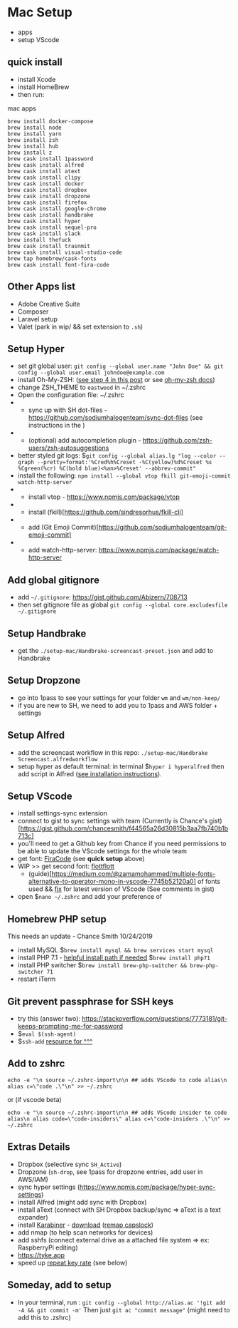 # Mac Setup

- apps
- setup VScode

## quick install

- install Xcode
- install HomeBrew
- then run:

mac apps

```shell
brew install docker-compose
brew install node
brew install yarn
brew install zsh
brew install hub
brew install z
brew cask install 1password
brew cask install alfred
brew cask install atext
brew cask install clipy
brew cask install docker
brew cask install dropbox
brew cask install dropzone
brew cask install firefox
brew cask install google-chrome
brew cask install handbrake
brew cask install hyper
brew cask install sequel-pro
brew cask install slack
brew install thefuck
brew cask install trasnmit
brew cask install visual-studio-code
brew tap homebrew/cask-fonts
brew cask install font-fira-code
```

## Other Apps list

- Adobe Creative Suite
- Composer
- Laravel setup
- Valet (park in wip/ && set extension to `.sh`)

## Setup Hyper

- set git global user: `git config --global user.name "John Doe" && git config --global user.email johndoe@example.com`
- install Oh-My-ZSH: ([see step 4 in this post](git@github.com:sodiumhalogenteam/setup-mac.git) or see [oh-my-zsh docs](https://github.com/robbyrussell/oh-my-zsh))
- change ZSH_THEME to `eastwood` in ~/.zshrc
- Open the configuration file: ~/.zshrc
- - sync up with SH dot-files - https://github.com/sodiumhalogenteam/sync-dot-files (see instructions in the )
- - (optional) add autocompletion plugin - https://github.com/zsh-users/zsh-autosuggestions
- better styled git logs: \$`git config --global alias.lg "log --color --graph --pretty=format:'%Cred%h%Creset -%C(yellow)%d%Creset %s %Cgreen(%cr) %C(bold blue)<%an>%Creset' --abbrev-commit"`
- install the following: `npm install --global vtop fkill git-emoji-commit watch-http-server`
- - install vtop - https://www.npmjs.com/package/vtop
- - install (fkill)[https://github.com/sindresorhus/fkill-cli]
- - add (Git Emoji Commit)[https://github.com/sodiumhalogenteam/git-emoji-commit]
- - add watch-http-server: https://www.npmjs.com/package/watch-http-server
    <!-- - download Z for faster folder jumping based on your terminal history: \$ `cd ~ && curl -OL https://raw.githubusercontent.com/rupa/z/master/z.sh` then [read this to setup Z in .zshrc](https://www.smashingmagazine.com/2015/07/become-command-line-power-user-oh-my-zsh-z/#using-z-to-jump-to-frecent-folders) -->

## Add global gitignore

- add `~/.gitignore`: https://gist.github.com/Abizern/708713
- then set gitignore file as global `git config --global core.excludesfile ~/.gitignore`

## Setup Handbrake

- get the `./setup-mac/Handbrake-screencast-preset.json` and add to Handbrake

## Setup Dropzone

- go into 1pass to see your settings for your folder `wm` and `wm/non-keep/`
- if you are new to SH, we need to add you to 1pass and AWS folder + settings

## Setup Alfred

- add the screencast workflow in this repo: `./setup-mac/Handbrake Screencast.alfredworkflow`
- setup hyper as default terminal: in terminal \$`hyper i hyperalfred` then add script in Alfred ([see installation instructions](https://github.com/gjuchault/hyperalfred)).

## Setup VScode

- install settings-sync extension
- connect to gist to sync settings with team (Currently is Chance's gist)[https://gist.github.com/chancesmith/f44565a26d30815b3aa7fb740b1b713c]
- you'll need to get a Github key from Chance if you need permissions to be able to update the VScode settings for the whole team
- get font: [FiraCode](https://github.com/tonsky/FiraCode) (see **quick setup** above)
- WIP >> get second font: [flottflott](http://www.1001fonts.com/flottflott-font.html)
  - (guide)[https://medium.com/@zamamohammed/multiple-fonts-alternative-to-operator-mono-in-vscode-7745b52120a0] of fonts used && [fix](https://gist.github.com/nickytonline/8086319bf5836797ee3dea802a77000d) for latest version of VScode (See comments in gist)
- open \$`nano ~/.zshrc` and add your preference of

## Homebrew PHP setup

This needs an update - Chance Smith 10/24/2019

- install MySQL
  \$`brew install mysql && brew services start mysql`
- install PHP 7.1 - [helpful install path if needed](https://medium.com/@romaninsh/install-php-7-2-xdebug-on-macos-high-sierra-with-homebrew-july-2018-d7968fe7e8b8)
  \$`brew install php71`
- install PHP switcher
  \$`brew install brew-php-switcher && brew-php-switcher 71`
- restart iTerm

## Git prevent passphrase for SSH keys

- try this (answer two): https://stackoverflow.com/questions/7773181/git-keeps-prompting-me-for-password
- \$`eval $(ssh-agent)`
- \$`ssh-add`
  [resource for ^^^](http://stackoverflow.com/questions/10032461/git-keeps-asking-me-for-my-ssh-key-passphrase)

## Add to zshrc

`echo -e "\n source ~/.zshrc-import\n\n ## adds VScode to code alias\n alias c=\"code .\"\n" >> ~/.zshrc`

or (if vscode beta)

`echo -e "\n source ~/.zshrc-import\n\n ## adds VScode insider to code alias\n alias code=\"code-insiders\" alias c=\"code-insiders .\"\n" >> ~/.zshrc`

## Extras Details

- Dropbox (selective sync `SH_Active`)
- Dropzone (`sh-drop`, see 1pass for dropzone entries, add user in AWS/IAM)
- sync hyper settings (https://www.npmjs.com/package/hyper-sync-settings)
- install Alfred (might add sync with Dropbox)
- install aText (connect with SH Dropbox backup/sync => aText is a text expander)
- install [Karabiner](https://github.com/tekezo/Karabiner-Elements) - [download](https://pqrs.org/osx/karabiner/) ([remap capslock](http://brettterpstra.com/2017/06/15/a-hyper-key-with-karabiner-elements-full-instructions/))
- add nmap (to help scan networks for devices)
- add sshfs (connect external drive as a attached file system => ex: RaspberryPi editing)
- https://tyke.app
- speed up [repeat key rate](https://apple.stackexchange.com/questions/10467/how-to-increase-keyboard-key-repeat-rate-on-os-x) (see below)

## Someday, add to setup

- In your terminal, run : `git config --global http://alias.ac '!git add -A && git commit -m'` Then just `git ac "commit message"` (might need to add this to .zshrc)
